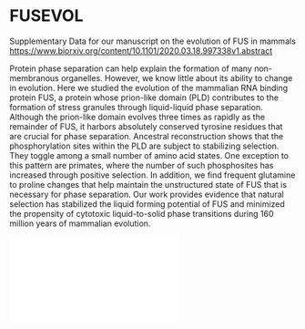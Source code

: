 # FUSEVOL
 Supplementary Data for our manuscript on the evolution of FUS in mammals
 https://www.biorxiv.org/content/10.1101/2020.03.18.997338v1.abstract
 
 
Protein phase separation can help explain the formation of many non-membranous organelles. However, we know little about its ability to change in evolution. Here we studied the evolution of the mammalian RNA binding protein FUS, a protein whose prion-like domain (PLD) contributes to the formation of stress granules through liquid-liquid phase separation. Although the prion-like domain evolves three times as rapidly as the remainder of FUS, it harbors absolutely conserved tyrosine residues that are crucial for phase separation. Ancestral reconstruction shows that the phosphorylation sites within the PLD are subject to stabilizing selection. They toggle among a small number of amino acid states. One exception to this pattern are primates, where the number of such phosphosites has increased through positive selection. In addition, we find frequent glutamine to proline changes that help maintain the unstructured state of FUS that is necessary for phase separation. Our work provides evidence that natural selection has stabilized the liquid forming potential of FUS and minimized the propensity of cytotoxic liquid-to-solid phase transitions during 160 million years of mammalian evolution.

![](Figures/Figures_MBE_revised.pdf)
 
 
